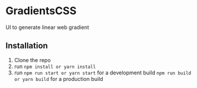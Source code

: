 # GradientsCSS

UI to generate linear web gradient

## Installation
  1. Clone the repo
  2. run `npm install or yarn install`
  3. run `npm run start or yarn start` for a development build `npm run build or yarn build` for a production build

<br/>


